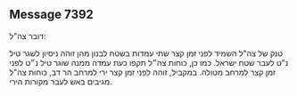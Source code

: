 ## Message 7392

דובר צה"ל:

טנק של צה"ל השמיד לפני זמן קצר שתי עמדות בשטח לבנון מהן זוהה ניסיון לשגר טיל נ"ט לעבר שטח ישראל.
כמו כן, כוחות צה״ל תקפו כעת עמדה ממנה שוגר טיל נ״ט לפני זמן קצר למרחב מטולה. 
במקביל, זוהה לפני זמן קצר ירי למרחב הר דב, כוחות צה"ל מגיבים באש לעבר מקורות הירי.

